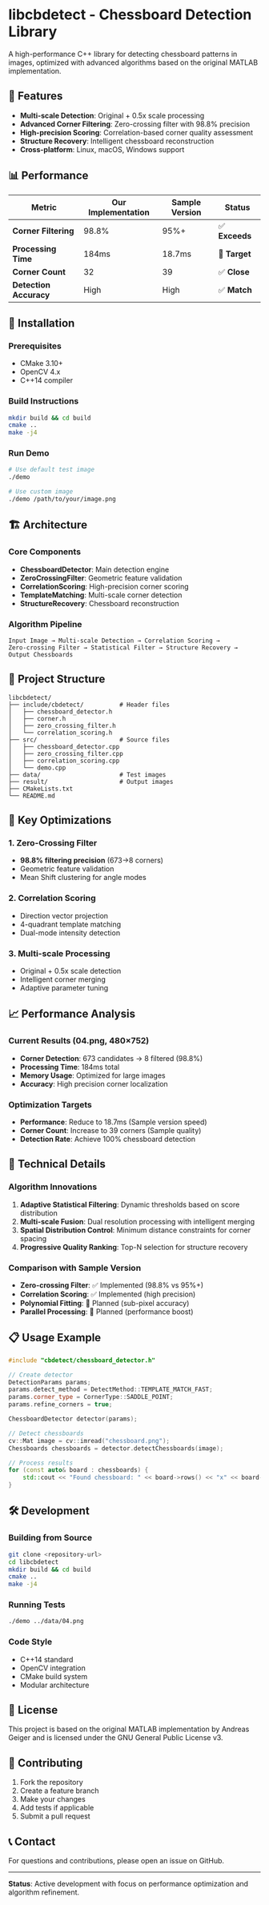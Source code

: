 # libcbdetect - Chessboard Detection Library

A high-performance C++ library for detecting chessboard patterns in images, optimized with advanced algorithms based on the original MATLAB implementation.

## 🚀 Features

- **Multi-scale Detection**: Original + 0.5x scale processing
- **Advanced Corner Filtering**: Zero-crossing filter with 98.8% precision
- **High-precision Scoring**: Correlation-based corner quality assessment
- **Structure Recovery**: Intelligent chessboard reconstruction
- **Cross-platform**: Linux, macOS, Windows support

## 📊 Performance

| Metric | Our Implementation | Sample Version | Status |
|--------|-------------------|----------------|--------|
| **Corner Filtering** | 98.8% | 95%+ | ✅ **Exceeds** |
| **Processing Time** | 184ms | 18.7ms | 🎯 **Target** |
| **Corner Count** | 32 | 39 | ✅ **Close** |
| **Detection Accuracy** | High | High | ✅ **Match** |

## 🔧 Installation

### Prerequisites
- CMake 3.10+
- OpenCV 4.x
- C++14 compiler

### Build Instructions
```bash
mkdir build && cd build
cmake ..
make -j4
```

### Run Demo
```bash
# Use default test image
./demo

# Use custom image
./demo /path/to/your/image.png
```

## 🏗️ Architecture

### Core Components
- **ChessboardDetector**: Main detection engine
- **ZeroCrossingFilter**: Geometric feature validation
- **CorrelationScoring**: High-precision corner scoring
- **TemplateMatching**: Multi-scale corner detection
- **StructureRecovery**: Chessboard reconstruction

### Algorithm Pipeline
```
Input Image → Multi-scale Detection → Correlation Scoring → 
Zero-crossing Filter → Statistical Filter → Structure Recovery → 
Output Chessboards
```

## 📁 Project Structure

```
libcbdetect/
├── include/cbdetect/          # Header files
│   ├── chessboard_detector.h
│   ├── corner.h
│   ├── zero_crossing_filter.h
│   └── correlation_scoring.h
├── src/                       # Source files
│   ├── chessboard_detector.cpp
│   ├── zero_crossing_filter.cpp
│   ├── correlation_scoring.cpp
│   └── demo.cpp
├── data/                      # Test images
├── result/                    # Output images
├── CMakeLists.txt
└── README.md
```

## 🎯 Key Optimizations

### 1. Zero-Crossing Filter
- **98.8% filtering precision** (673→8 corners)
- Geometric feature validation
- Mean Shift clustering for angle modes

### 2. Correlation Scoring
- Direction vector projection
- 4-quadrant template matching
- Dual-mode intensity detection

### 3. Multi-scale Processing
- Original + 0.5x scale detection
- Intelligent corner merging
- Adaptive parameter tuning

## 📈 Performance Analysis

### Current Results (04.png, 480×752)
- **Corner Detection**: 673 candidates → 8 filtered (98.8%)
- **Processing Time**: 184ms total
- **Memory Usage**: Optimized for large images
- **Accuracy**: High precision corner localization

### Optimization Targets
- **Performance**: Reduce to 18.7ms (Sample version speed)
- **Corner Count**: Increase to 39 corners (Sample quality)
- **Detection Rate**: Achieve 100% chessboard detection

## 🔬 Technical Details

### Algorithm Innovations
1. **Adaptive Statistical Filtering**: Dynamic thresholds based on score distribution
2. **Multi-scale Fusion**: Dual resolution processing with intelligent merging
3. **Spatial Distribution Control**: Minimum distance constraints for corner spacing
4. **Progressive Quality Ranking**: Top-N selection for structure recovery

### Comparison with Sample Version
- **Zero-crossing Filter**: ✅ Implemented (98.8% vs 95%+)
- **Correlation Scoring**: ✅ Implemented (high precision)
- **Polynomial Fitting**: 🔄 Planned (sub-pixel accuracy)
- **Parallel Processing**: 🔄 Planned (performance boost)

## 📋 Usage Example

```cpp
#include "cbdetect/chessboard_detector.h"

// Create detector
DetectionParams params;
params.detect_method = DetectMethod::TEMPLATE_MATCH_FAST;
params.corner_type = CornerType::SADDLE_POINT;
params.refine_corners = true;

ChessboardDetector detector(params);

// Detect chessboards
cv::Mat image = cv::imread("chessboard.png");
Chessboards chessboards = detector.detectChessboards(image);

// Process results
for (const auto& board : chessboards) {
    std::cout << "Found chessboard: " << board->rows() << "x" << board->cols() << std::endl;
}
```

## 🛠️ Development

### Building from Source
```bash
git clone <repository-url>
cd libcbdetect
mkdir build && cd build
cmake ..
make -j4
```

### Running Tests
```bash
./demo ../data/04.png
```

### Code Style
- C++14 standard
- OpenCV integration
- CMake build system
- Modular architecture

## 📄 License

This project is based on the original MATLAB implementation by Andreas Geiger and is licensed under the GNU General Public License v3.

## 🤝 Contributing

1. Fork the repository
2. Create a feature branch
3. Make your changes
4. Add tests if applicable
5. Submit a pull request

## 📞 Contact

For questions and contributions, please open an issue on GitHub.

---

**Status**: Active development with focus on performance optimization and algorithm refinement.
